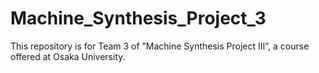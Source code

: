 # Machine_Synthesis_Project_3
This repository is for Team 3 of ”Machine Synthesis Project Ⅲ”, a course offered at Osaka University.
